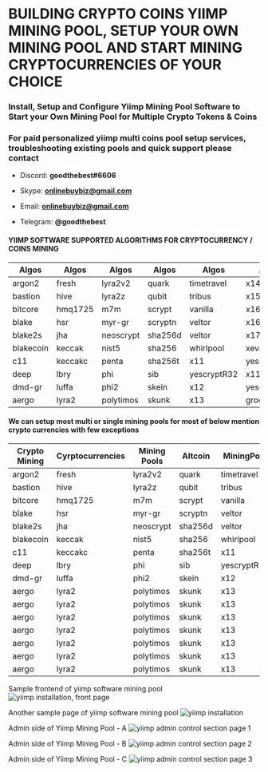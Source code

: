 # BUILDING CRYPTO COINS YIIMP MINING POOL, SETUP YOUR OWN MINING POOL AND START MINING CRYPTOCURRENCIES OF YOUR CHOICE

### Install, Setup and Configure Yiimp Mining Pool Software to Start your Own Mining Pool for Multiple Crypto Tokens & Coins

### For paid personalized yiimp multi coins pool setup services, troubleshooting existing pools and quick support please contact

- Discord:      **goodthebest#6606**

- Skype:        **onlinebuybiz@gmail.com**

- Email:        **onlinebuybiz@gmail.com**

- Telegram:     **@goodthebest**

#### YIIMP SOFTWARE SUPPORTED ALGORITHMS FOR CRYPTOCURRENCY / COINS MINING

  Algos | Algos  | Algos | Algos | Algos  | Algos
------------- | ------------- | ------------- | ------------- | ------------- | -------------
argon2  | fresh | lyra2v2 | quark | timetravel | x14
bastion  | hive | lyra2z | qubit | tribus | x15
bitcore  | hmq1725 | m7m | scrypt | vanilla | x16r
blake  | hsr | myr-gr | scryptn | veltor | x16s
blake2s  | jha | neoscrypt | sha256d | veltor | x17
blakecoin  | keccak | nist5 | sha256 | whirlpool | xevan
c11  | keccakc | penta | sha256t | x11 | yescrypt
deep  | lbry | phi | sib |yescryptR32 | x11evo
dmd-gr  | luffa | phi2 | skein | x12 | yescryptR16
aergo  | lyra2 | polytimos | skunk | x13 | groestl


#### We can setup most multi or single mining pools for most of below mention crypto currencies with few exceptions

  Crypto Mining | Cyrptocurrencies | Mining Pools | Altcoin | MiningPool  | Alt Currency  | Cyrpto coins | Mine |
------------- | ------------- | ------------- | ------------- | ------------- | ------------- | ------------- | -------------
argon2  | fresh | lyra2v2 | quark | timetravel | x14 | x14 | x14
bastion  | hive | lyra2z | qubit | tribus | x15 | x14 | x14
bitcore  | hmq1725 | m7m | scrypt | vanilla | x16r | x14 | x14
blake  | hsr | myr-gr | scryptn | veltor | x16s | x14 | x14
blake2s  | jha | neoscrypt | sha256d | veltor | x17 | x14 | x14
blakecoin  | keccak | nist5 | sha256 | whirlpool | xevan | x14 | x14
c11  | keccakc | penta | sha256t | x11 | yescrypt | x14 | x14
deep  | lbry | phi | sib |yescryptR32 | x11evo | x14 | x14
dmd-gr  | luffa | phi2 | skein | x12 | yescryptR16 | x14 | x14
aergo  | lyra2 | polytimos | skunk | x13 | groestl | x14 | x14
aergo  | lyra2 | polytimos | skunk | x13 | groestl | x14 | x14
aergo  | lyra2 | polytimos | skunk | x13 | groestl | x14 | x14
aergo  | lyra2 | polytimos | skunk | x13 | groestl | x14 | x14
aergo  | lyra2 | polytimos | skunk | x13 | groestl | x14 | x14
aergo  | lyra2 | polytimos | skunk | x13 | groestl | x14 | x14
aergo  | lyra2 | polytimos | skunk | x13 | groestl | x14 | x14



Sample frontend of yiimp software mining pool
![yiimp installation, front page](https://www.sohowa.com/images/samplepool.jpg)

Another sample page of yiimp software mining pool
![yiimp installation](https://www.sohowa.com/images/samplepool2.jpg)

Admin side of Yiimp Mining Pool - A
![yiimp admin control section page 1](https://www.sohowa.com/images/admin1.jpg)

Admin side of Yiimp Mining Pool - B
![yiimp admin control section page 2](https://www.sohowa.com/images/admin2.jpg)

Admin side of Yiimp Mining Pool - C
![yiimp admin control section page 3](https://www.sohowa.com/images/admin3.jpg)

